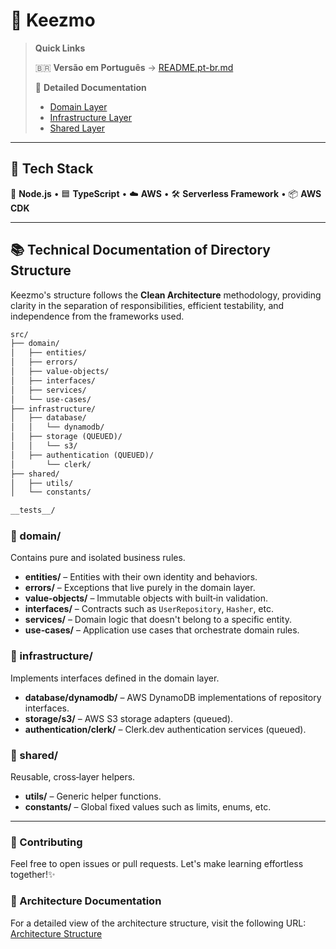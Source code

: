 # 🧱 Keezmo

> **Quick Links**
>
> 🇧🇷 **Versão em Português** → [README.pt-br.md](README.pt-br.md)
> 
> 📝 **Detailed Documentation**
> - [Domain Layer](src/domain/README.md)
> - [Infrastructure Layer](src/infrastructure/README.md)
> - [Shared Layer](src/shared/README.md)

---

## 🚀 Tech Stack

🐢 **Node.js** • 🟦 **TypeScript** • ☁️ **AWS** • 🛠️ **Serverless Framework** • 📦 **AWS CDK**

---

## 📚 Technical Documentation of Directory Structure

Keezmo's structure follows the **Clean Architecture** methodology, providing clarity in the separation of responsibilities, efficient testability, and independence from the frameworks used.

```txt
src/
├── domain/
│   ├── entities/
│   ├── errors/
│   ├── value-objects/
│   ├── interfaces/
│   ├── services/
│   └── use-cases/
├── infrastructure/
│   ├── database/
│   │   └── dynamodb/
│   ├── storage (QUEUED)/
│   │   └── s3/
│   ├── authentication (QUEUED)/
│       └── clerk/
├── shared/
│   ├── utils/
│   └── constants/

__tests__/
```

### 🔹 domain/
Contains pure and isolated business rules.

- **entities/** – Entities with their own identity and behaviors.
- **errors/** – Exceptions that live purely in the domain layer.
- **value‑objects/** – Immutable objects with built‑in validation.
- **interfaces/** – Contracts such as `UserRepository`, `Hasher`, etc.
- **services/** – Domain logic that doesn't belong to a specific entity.
- **use‑cases/** – Application use cases that orchestrate domain rules.

### 🔹 infrastructure/
Implements interfaces defined in the domain layer.

- **database/dynamodb/** – AWS DynamoDB implementations of repository interfaces.
- **storage/s3/** – AWS S3 storage adapters (queued).
- **authentication/clerk/** – Clerk.dev authentication services (queued).

### 🔹 shared/
Reusable, cross‑layer helpers.

- **utils/** – Generic helper functions.
- **constants/** – Global fixed values such as limits, enums, etc.

---

### 🤝 Contributing
Feel free to open issues or pull requests. Let's make learning effortless together!✨

### 📖 Architecture Documentation
For a detailed view of the architecture structure, visit the following URL: [Architecture Structure](https://chatgpt.com/g/g-p-675f2f8fca4c8191a7b326ba8431fb77-keezmo/c/67fb5d4a-0134-8003-b31d-2fb1fc96bac3)

